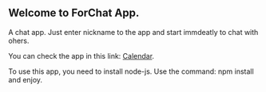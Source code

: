 ## Welcome to ForChat App.

A chat app. Just enter nickname to the app and start immdeatly to chat with ohers.

You can check the app in this link: [Calendar](https://forchat.herokuapp.com/).

To use this app, you need to install node-js. Use the command: npm install and enjoy.
